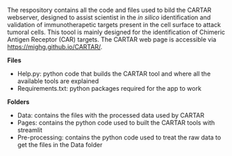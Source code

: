 The respository contains all the code and files used to bild the CARTAR webserver, designed to assist scientist in the _in silico_ identification and validation of immunotherapetic targets present in the cell surface to attack tumoral cells. This toool is mainly designed for the identification of Chimeric Antigen Receptor (CAR) targets. The CARTAR web page is accessible via https://mighg.github.io/CARTAR/.

**Files**
- Help.py: python code that builds the CARTAR tool and where all the available tools are explained
- Requirements.txt: python packages required for the app to work

**Folders**
- Data: contains the files with the processed data used by CARTAR
- Pages: contains the python code used to built the CARTAR tools with streamlit
- Pre-processing: contains the python code used to treat the raw data to get the files in the Data folder
